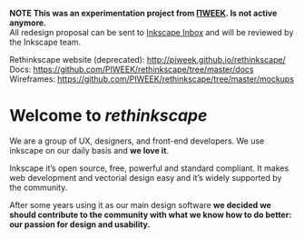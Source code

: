 **NOTE This was an experimentation project from [ΠWEEK](http://piweek.com/). Is not active anymore.** <br/>
All redesign proposal can be sent to [Inkscape Inbox](https://inkscape.org/report) and will be reviewed by the Inkscape team.

Rethinkscape website (deprecated): http://piweek.github.io/rethinkscape/ \
Docs: https://github.com/PIWEEK/rethinkscape/tree/master/docs \
Wireframes: https://github.com/PIWEEK/rethinkscape/tree/master/mockups <br/>

Welcome to *rethinkscape*
=============================

We are a group of UX, designers, and front-end developers. We use inkscape on our daily basis and **we love it**.

Inkscape it’s open source, free, powerful and standard compliant. It makes web development and vectorial design easy and it’s widely supported by the community.

After some years using it as our main design software **we decided we should contribute to the community with what we know how to do better: our passion for design and usability.**


